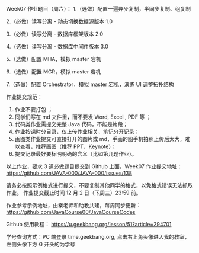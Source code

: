 Week07 作业题目（周六）：
1.（选做）配置一遍异步复制，半同步复制、组复制

2.（必做）读写分离 - 动态切换数据源版本 1.0

3.（必做）读写分离 - 数据库框架版本 2.0

4.（选做）读写分离 - 数据库中间件版本 3.0

5.（选做）配置 MHA，模拟 master 宕机

6.（选做）配置 MGR，模拟 master 宕机

7.（选做）配置 Orchestrator，模拟 master 宕机，演练 UI 调整拓扑结构


作业提交规范：
1. 作业不要打包 ；
2. 同学们写在 md 文件里，而不要发 Word, Excel , PDF 等 ；
3. 代码类作业需提交完整 Java 代码，不能是片段；
4. 作业按课时分目录，仅上传作业相关，笔记分开记录；
5. 画图类作业提交可直接打开的图片或 md，手画的图手机拍照上传后太大，难以查看，推荐画图（推荐 PPT、Keynote）；
6. 提交记录最好要标明明确的含义（比如第几题作业）。

以上作业，要求 3 道必做题目提交到 Github 上面，Week07 作业提交地址：
https://github.com/JAVA-000/JAVA-000/issues/138

请务必按照示例格式进行提交，不要复制其他同学的格式，以免格式错误无法抓取作业。
作业提交截止时间 12 月 2 日（下周三）23:59 前。

作业参考示例地址，由秦老师和助教共建，每周同步更新： https://github.com/JavaCourse00/JavaCourseCodes

Github 使用教程： https://u.geekbang.org/lesson/51?article=294701

学号查询方式：PC 端登录 time.geekbang.org, 点击右上角头像进入我的教室，左侧头像下方 G 开头的为学号